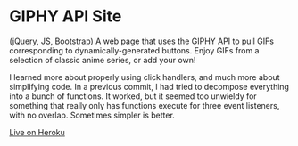 # GIPHY API Site

(jQuery, JS, Bootstrap) A web page that uses the GIPHY API to pull GIFs corresponding to dynamically-generated buttons. Enjoy GIFs from a selection of classic anime series, or add your own!

I learned more about properly using click handlers, and much more about simplifying code. In a previous commit, I had tried to decompose everything into a bunch of functions. It worked, but it seemed too unwieldy for something that really only has functions execute for three event listeners, with no overlap. Sometimes simpler is better.

[Live on Heroku](http://murmuring-tundra-64267.herokuapp.com)